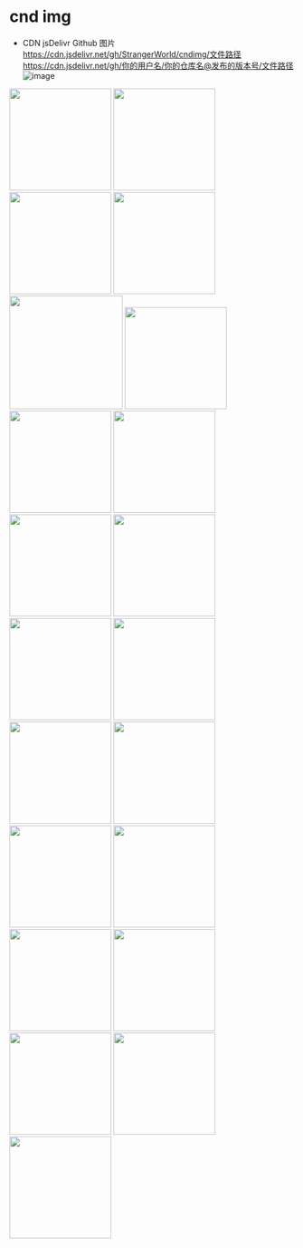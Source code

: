 # cnd img
* CDN jsDelivr Github 图片
https://cdn.jsdelivr.net/gh/StrangerWorld/cndimg/文件路径
https://cdn.jsdelivr.net/gh/你的用户名/你的仓库名@发布的版本号/文件路径
![image](https://raw.githubusercontentcom/StrangerWorld/cndimg/master/2.jpg)
<img src='https://cdn.jsdelivr.net/gh/StrangerWorld/cndimg/1.jpg' height="180" width="180" />
<img src='https://cdn.jsdelivr.net/gh/StrangerWorld/cndimg/2.jpg' height="180" width="180" />
<img src='https://cdn.jsdelivr.net/gh/StrangerWorld/cndimg/3.jpg' height="180" width="180" />
<img src='https://cdn.jsdelivr.net/gh/StrangerWorld/cndimg/4.jpg' height="180" width="180" />
<img src='https://cdn.jsdelivr.net/gh/StrangerWorld/cndimg/banner.jpg' height="200" width="200" />
<img src='https://cdn.jsdelivr.net/gh/StrangerWorld/cndimg/banner1.jpg' height="180" width="180" />
<img src='https://cdn.jsdelivr.net/gh/StrangerWorld/cndimg/comfortable-graceful.jpg' height="180" width="180" />
<img src='https://cdn.jsdelivr.net/gh/StrangerWorld/cndimg/img-sp.png' height="180" width="180" />
<img src='https://cdn.jsdelivr.net/gh/StrangerWorld/cndimg/h1.jpg' height="180" width="180" />
<img src='https://cdn.jsdelivr.net/gh/StrangerWorld/cndimg/h2.jpg' height="180" width="180" />
<img src='https://cdn.jsdelivr.net/gh/StrangerWorld/cndimg/h3.jpg' height="180" width="180" />
<img src='https://cdn.jsdelivr.net/gh/StrangerWorld/cndimg/h4.jpg' height="180" width="180" />
<img src='https://cdn.jsdelivr.net/gh/StrangerWorld/cndimg/h5.jpg' height="180" width="180" />
<img src='https://cdn.jsdelivr.net/gh/StrangerWorld/cndimg/h6.jpg' height="180" width="180" />
<img src='https://cdn.jsdelivr.net/gh/StrangerWorld/cndimg/h7.jpg' height="180" width="180" />
<img src='https://cdn.jsdelivr.net/gh/StrangerWorld/cndimg/y1.jpg' height="180" width="180" />
<img src='https://cdn.jsdelivr.net/gh/StrangerWorld/cndimg/y2.jpg' height="180" width="180" />
<img src='https://cdn.jsdelivr.net/gh/StrangerWorld/cndimg/y3.jpg' height="180" width="180" />
<img src='https://cdn.jsdelivr.net/gh/StrangerWorld/cndimg/y4.jpg' height="180" width="180" />
<img src='https://cdn.jsdelivr.net/gh/StrangerWorld/cndimg/y5.jpg' height="180" width="180" />
<img src='https://cdn.jsdelivr.net/gh/StrangerWorld/cndimg/y6.jpg' height="180" width="180" />
